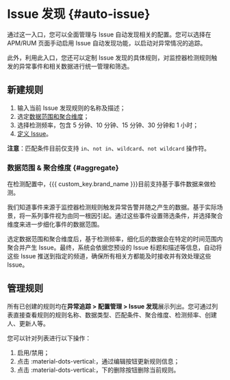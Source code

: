 # Issue 发现 {#auto-issue}

通过这一入口，您可以全面管理与 Issue 自动发现相关的配置。您可以选择在 APM/RUM 页面手动启用 Issue 自动发现功能，以启动对异常情况的追踪。

此外，利用此入口，您还可以定制 Issue 发现的具体规则，对监控器检测规则触发的异常事件和相关数据进行统一管理和筛选。

## 新建规则

1. 输入当前 Issue 发现规则的名称及描述；
2. 选定[数据范围和聚合维度](#aggregate)；
3. 选择检测频率，包含 5 分钟、10 分钟、15 分钟、30 分钟和 1 小时；
4. [定义 Issue](../issue.md)。

**注意**：匹配条件目前仅支持 `in`、`not in`、`wildcard`、`not wildcard` 操作符。

### 数据范围 & 聚合维度 {#aggregate}

在检测配置中，{{{ custom_key.brand_name }}}目前支持基于事件数据来做检测。

我们知道事件来源于监控器检测规则触发异常告警并随之产生的数据。基于实际场景，将一系列事件视为由同一根因引起。通过这些事件设置筛选条件，并选择聚合维度来进一步细化事件的数据范围。

选定数据范围和聚合维度后，基于检测频率，细化后的数据会在特定的时间范围内聚合并产生 Issue。最终，系统会依据您预设的 Issue 标题和描述等信息，自动将这些 Issue 推送到指定的频道，确保所有相关方都能及时接收并有效处理这些 Issue。

## 管理规则

所有已创建的规则均在**异常追踪 > 配置管理  > Issue 发现**展示列出。您可通过列表直接查看规则的规则名称、数据类型、匹配条件、聚合维度、检测频率、创建人、更新人等。

您可以针对列表进行以下操作：

1. 启用/禁用；
2. 点击 :material-dots-vertical:，通过编辑按钮更新规则信息；
3. 点击 :material-dots-vertical:，下的删除按钮删除当前规则。

